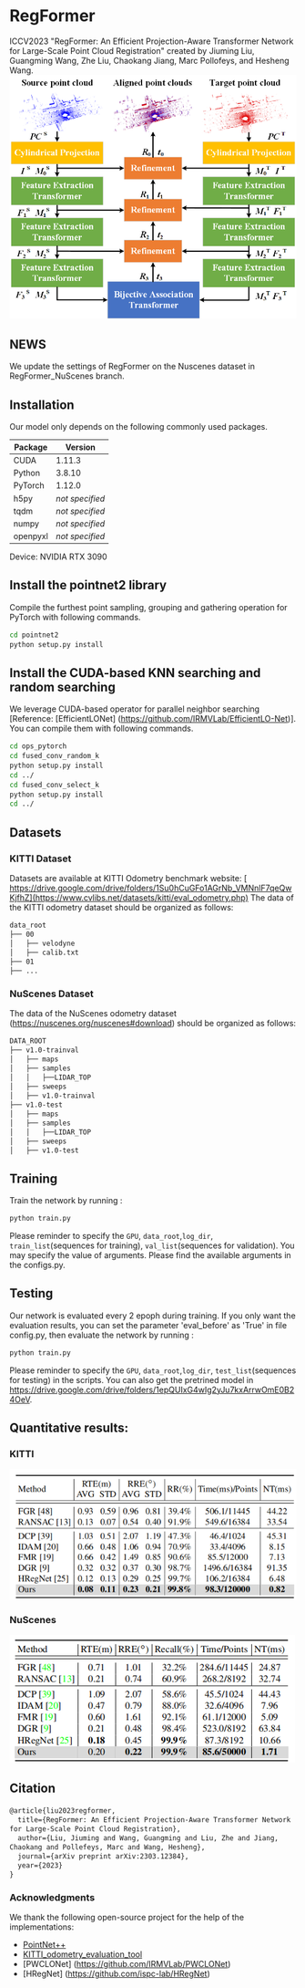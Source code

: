 # RegFormer
ICCV2023 "RegFormer: An Efficient Projection-Aware Transformer Network for Large-Scale Point Cloud Registration" created by Jiuming Liu, Guangming Wang, Zhe Liu, Chaokang Jiang, Marc Pollofeys, and Hesheng Wang.
<img src="pipeline2.png">

## NEWS
We update the settings of RegFormer on the Nuscenes dataset in RegFormer_NuScenes branch.

## Installation
Our model only depends on the following commonly used packages.

| Package      | Version                          |
| ------------ | -------------------------------- |
| CUDA         |  1.11.3                          |
| Python       |  3.8.10                          |
| PyTorch      |  1.12.0                          |
| h5py         | *not specified*                  |
| tqdm         | *not specified*                  |
| numpy        | *not specified*                  |
| openpyxl     | *not specified*                  |

Device: NVIDIA RTX 3090

## Install the pointnet2 library
Compile the furthest point sampling, grouping and gathering operation for PyTorch with following commands. 
```bash
cd pointnet2
python setup.py install
```

## Install the CUDA-based KNN searching and random searching
We leverage CUDA-based operator for parallel neighbor searching [Reference: [EfficientLONet] (https://github.com/IRMVLab/EfficientLO-Net)]. You can compile them with following commands. 
```bash
cd ops_pytorch
cd fused_conv_random_k
python setup.py install
cd ../
cd fused_conv_select_k
python setup.py install
cd ../
```

## Datasets
### KITTI Dataset
Datasets are available at KITTI Odometry benchmark website: [ https://drive.google.com/drive/folders/1Su0hCuGFo1AGrNb_VMNnlF7qeQwKjfhZ](https://www.cvlibs.net/datasets/kitti/eval_odometry.php)
The data of the KITTI odometry dataset should be organized as follows: 

```
data_root
├── 00
│   ├── velodyne
│   ├── calib.txt
├── 01
├── ...
```

### NuScenes Dataset
The data of the NuScenes odometry dataset (https://nuscenes.org/nuscenes#download) should be organized as follows:
```
DATA_ROOT
├── v1.0-trainval
│   ├── maps
│   ├── samples
│   │   ├──LIDAR_TOP
│   ├── sweeps
│   ├── v1.0-trainval
├── v1.0-test
│   ├── maps
│   ├── samples
│   │   ├──LIDAR_TOP
│   ├── sweeps
│   ├── v1.0-test
```

## Training
Train the network by running :
```bash
python train.py 
```
Please reminder to specify the `GPU`, `data_root`,`log_dir`, `train_list`(sequences for training), `val_list`(sequences for validation).
You may specify the value of arguments. Please find the available arguments in the configs.py. 

## Testing
Our network is evaluated every 2 epoph during training. If you only want the evaluation results, you can set the parameter 'eval_before' as 'True' in file config.py, then evaluate the network by running :
```bash
python train.py
```
Please reminder to specify the `GPU`, `data_root`,`log_dir`, `test_list`(sequences for testing) in the scripts.
You can also get the pretrined model in https://drive.google.com/drive/folders/1epQUIxG4wIg2yJu7kxArrwOmE0B24OeV.

## Quantitative results:
### KITTI 
<img src="KITTI.png">

### NuScenes
<img src="nuscenes.png">

## Citation
```
@article{liu2023regformer,
  title={RegFormer: An Efficient Projection-Aware Transformer Network for Large-Scale Point Cloud Registration},
  author={Liu, Jiuming and Wang, Guangming and Liu, Zhe and Jiang, Chaokang and Pollefeys, Marc and Wang, Hesheng},
  journal={arXiv preprint arXiv:2303.12384},
  year={2023}
}
```
### Acknowledgments
We thank the following open-source project for the help of the implementations:
- [PointNet++](https://github.com/charlesq34/pointnet2) 
- [KITTI_odometry_evaluation_tool](https://github.com/LeoQLi/KITTI_odometry_evaluation_tool) 
- [PWCLONet] (https://github.com/IRMVLab/PWCLONet)
- [HRegNet] (https://github.com/ispc-lab/HRegNet)
